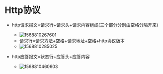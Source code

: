 # Http协议

+ http请求报文=请求行+请求头+请求内容组成(三个部分分别由空格分隔开来)
  + ![1568810267601](C:\Users\HP\AppData\Roaming\Typora\typora-user-images\1568810267601.png)
  + 请求行=请求方法+空格+请求地址+空格+http协议版本
  + ![1568810285025](C:\Users\HP\AppData\Roaming\Typora\typora-user-images\1568810285025.png)

+ http应答报文=状态行+应答头+应答内容
  + ![1568810460603](C:\Users\HP\AppData\Roaming\Typora\typora-user-images\1568810460603.png)